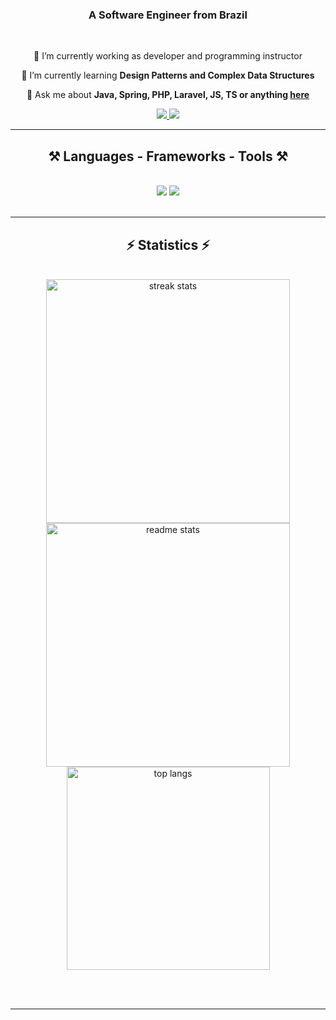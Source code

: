 <h3 align="center">A Software Engineer from Brazil</h3>

<br/>

<div align="center">
 
 🔭 I’m currently working as developer and programming instructor
 
 🌱 I’m currently learning **Design Patterns and Complex Data Structures**

💬 Ask me about **Java, Spring, PHP, Laravel, JS, TS or anything [here](https://github.com/jhyago/jhyago/issues)**

 </div>
 
<div align="center"> 
  <a href="mailto:jaquesoantunes@gmail.com">
    <img src="https://img.shields.io/badge/Gmail-333333?style=for-the-badge&logo=gmail&logoColor=red" />
  </a>
  <a href="https://www.linkedin.com/in/jaques-antunes/" target="_blank">
    <img src="https://img.shields.io/badge/LinkedIn-0077B5?style=for-the-badge&logo=linkedin&logoColor=white" target="_blank" />
  </a>
</div>

 <hr/>
 
<h2 align="center">⚒️ Languages - Frameworks - Tools ⚒️</h2>
<br/>
<div align="center">
  <img src="https://skillicons.dev/icons?i=vscode,git,html,css,figma,vuejs,react,nextjs,bootstrap,tailwind" />
  <img src="https://skillicons.dev/icons?i=php,laravel,java,spring,javascript,nodejs,typescript,express,c,firebase,mongodb,mysql,postgresql" /><br>
</div>

<br/>
<hr/>

<h2 align="center">⚡ Statistics ⚡</h2>
<br>
<div align=center>
  <img width=390 src="https://streak-stats.demolab.com/?user=jhyago&count_private=true&theme=react&border_radius=10" alt="streak stats"/>
  <img width=390 src="https://github-readme-stats.vercel.app/api?username=jhyago&count_private=true&show_icons=true&theme=react&rank_icon=github&border_radius=10" alt="readme stats" />
  <br/>
  <img width=325 align="center" src="https://github-readme-stats.vercel.app/api/top-langs/?username=jhyago&hide=HTML&langs_count=8&layout=compact&theme=react&border_radius=10&size_weight=0.5&count_weight=0.5&exclude_repo=github-readme-stats" alt="top langs" />
</div>

<br/><br/>

<hr/>
